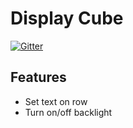 # Display Cube
[![Gitter](https://img.shields.io/gitter/room/nwjs/nw.js.svg)](https://gitter.im/HackCubeOrg?utm_source=share-link&utm_medium=link&utm_campaign=share-link)

## Features

 - Set text on row
 - Turn on/off backlight
